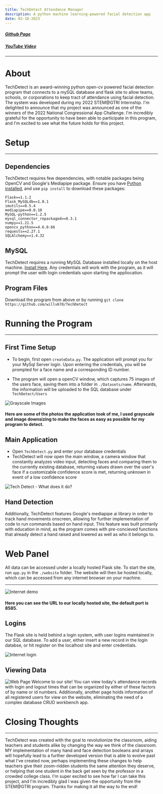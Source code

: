 ```yaml
---
title: TechDetect Attendance Manager
description: A python machine learning-powered facial detection app
date: 02-18-2023
---
```


##### [Github Page](https://github.com/willv678/TechDetect)    
##### [YouTube Video](https://www.youtube.com/watch?v=pS-RZ7sxLiQ)    
___
# About
TechDetect is an award-winning python open-cv powered facial detection program that connects to a mySQL database and flask site to allow teams, schools, or corporations to keep tract of attendance using facial detection. The system was developed during my 2022 STEM@GTRI Internship.
I'm delighted to announce that my project was announced as one of the winners of the 2022 National Congressional App Challenge. I'm incredibly grateful for the opportunity to have been able to participate in this program, and I'm excited to see what the future holds for this project.



# Setup
___
## Dependencies
TechDetect requires few dependencies, with notable packages being OpenCV and Google's Mediapipe package.
Ensure you have [Python installed](https://www.python.org/downloads/), and use ```pip install``` to download these packages:

```
Flask==1.1.2
Flask_MySQLdb==1.0.1
imutils==0.5.4
mediapipe==0.8.10
MySQL-python==1.2.5
mysql_connector_repackaged==0.3.1
numpy==1.21.5
opencv_python==4.6.0.66
requests==2.27.1
SQLAlchemy==1.4.32
```

## MySQL
TechDetect requires a running MySQL Database installed locally on the host machine. [Install Here](https://dev.mysql.com/downloads/mysql/).
Any credentials will work with the program, as it will prompt the user with login credentials upon starting the appliocation.

## Program Files
Download the program from above or by running
```git clone https://github.com/willv678/TechDetect ```


# Running the Program
___
## First Time Setup
- To begin, first open ```createData.py```. The application will prompt you for your MySql Server login. Upon entering the credentials, you will be prompted for a face name and a corresponding ID number.

- The program will open a openCV window, which captures 75 images of the users face, saving them into a folder in ```./Datasets/name```. Afterwards, the information will be uploaded to the SQL database under ```TechDetect/Users```



![Grayscale Images](https://i.ibb.co/wchCTWp/ME.png)
#### Here are some of the photos the application took of me, I used grayscale and image downsizing to make the faces as easy as possible for my program to detect.

## Main Application
- Open ```TechDetect.py``` and enter your database credentials
- TechDetect will now open the main window, a camera window that constantly analyzes video input, detecting faces and comparing them to the currently existing database, returning values drawn over the user's face if a customizable confidence score is met, returning *unknown* in event of a low confidence score

![Tech Detect - What does it do?](https://i.ibb.co/TbjPf6v/tech-Detectwhatdoesitdo.png)


## Hand Detection
 Additionally, TechDetect features Google's mediapipe ai library in order to track hand movements onscreen, allowing for further implementation of code to run commands based on hand input. This feature was built primarily with education in mind, as the program comes with pre-concieved functions that already detect a hand raised and lowered as well as who it belongs to.

# Web Panel
All data can be accessed under a locally hosted Flask site. To start the site, run ```app.py``` in the ```./website``` folder. The website will then be hosted locally, which can be accessed from any internet browser on your machine.
___

![Internet demo](https://i.ibb.co/D7SLFFp/flaskURL.png)

#### Here you can see the URL to our locally hosted site, the default port is 8585.

## Logins
The Flask site is held behind a login system, with user logins maintained in our SQL database. To add a user, either insert a new record in the login databse, or hit register on the localhost site and enter credentials.

![Internet login](https://i.ibb.co/WzTwP3R/Tech-Detect-Login-Photo.png)
## Viewing Data
![Web Page](https://i.ibb.co/SdLKQPy/Attendance.png)
Welcome to our site! You can view today's attendance records with login and logout times that can be organized by either of these factors of by name or id numbers. Additionally, another page holds information of all registered users for view on the website, eliminating the need of a complex database CRUD workbench app.


# Closing Thoughts
___
TechDetect was created with the goal to revolutionize the classroom, aiding teachers and students alike by changing the way we think of the classroom. MY implementation of many hand and face detection booleans and arrays will hopefully lead to a further developed version that is able to evolve past what I've created now, perhaps implementing these changes to help teachers give their zoom-ridden students the same attention they deserve, or helping that one student in the back get seen by the professor in a crowded college class. I'm super excited to see how far I can take this project, and I'm incredibly glad I was given the opportunity from the STEM@GTRI program. Thanks for making it all the way to the end!
